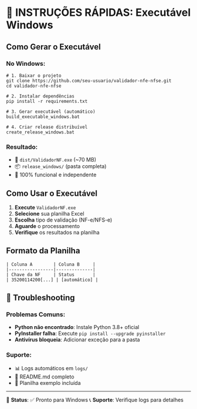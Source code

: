 # 🎯 INSTRUÇÕES RÁPIDAS: Executável Windows

## Como Gerar o Executável

### No Windows:
```batch
# 1. Baixar o projeto
git clone https://github.com/seu-usuario/validador-nfe-nfse.git
cd validador-nfe-nfse

# 2. Instalar dependências
pip install -r requirements.txt

# 3. Gerar executável (automático)
build_executable_windows.bat

# 4. Criar release distribuível
create_release_windows.bat
```

### Resultado:
- 📁 `dist/ValidadorNF.exe` (~70 MB)
- 📦 `release_windows/` (pasta completa)
- 🎯 100% funcional e independente

## Como Usar o Executável

1. **Execute** `ValidadorNF.exe`
2. **Selecione** sua planilha Excel
3. **Escolha** tipo de validação (NF-e/NFS-e)
4. **Aguarde** o processamento
5. **Verifique** os resultados na planilha

## Formato da Planilha

```
| Coluna A        | Coluna B     |
|-----------------|--------------|
| Chave da NF     | Status       |
| 35200114200[...] | [automático] |
```

## 🔧 Troubleshooting

### Problemas Comuns:
- **Python não encontrado**: Instale Python 3.8+ oficial
- **PyInstaller falha**: Execute `pip install --upgrade pyinstaller`
- **Antivírus bloqueia**: Adicionar exceção para a pasta

### Suporte:
- 📊 Logs automáticos em `logs/`
- 📖 README.md completo
- 📝 Planilha exemplo incluída

---

🚀 **Status**: ✅ Pronto para Windows
📞 **Suporte**: Verifique logs para detalhes
